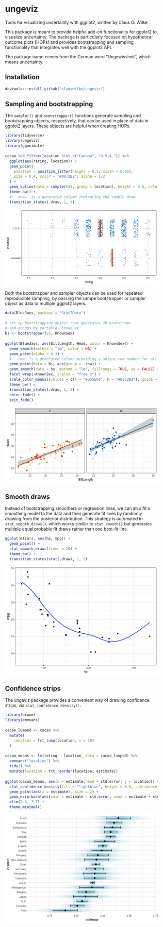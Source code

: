 
<!-- README.md is generated from README.Rmd. Please edit that file -->

# ungeviz

Tools for visualizing uncertainty with ggplot2, written by Claus O.
Wilke

This package is meant to provide helpful add-on functionality for
ggplot2 to visualize uncertainty. The package is particularly focused on
hypothetical outcome plots (HOPs) and provides bootstrapping and
sampling functionality that integrates well with the ggplot2 API.

The package name comes from the German word “Ungewissheit”, which means
uncertainty.

## Installation

``` r
devtools::install_github("clauswilke/ungeviz")
```

## Sampling and bootstrapping

The `sampler()` and `bootstrapper()` functions generate sampling and
bootstrapping objects, respectively, that can be used in place of data
in ggplot2 layers. These objects are helpful when creating HOPs.

``` r
library(tidyverse)
library(ungeviz)
library(gganimate)

cacao %>% filter(location %in% c("Canada", "U.S.A.")) %>%
  ggplot(aes(rating, location)) +
  geom_point(
    position = position_jitter(height = 0.3, width = 0.05), 
    size = 0.4, color = "#0072B2", alpha = 1/2
  ) +
  geom_vpline(data = sampler(25, group = location), height = 0.6, color = "#D55E00") +
  theme_bw() + 
  # `.draw` is a generated column indicating the sample draw
  transition_states(.draw, 1, 3)
```

![](man/figures/README-cacao-samples-anim-1.gif)<!-- -->

Both the bootstrapper and sampler objects can be used for repeated
reproducible sampling, by passing the sampe bootstrapper or sampler
object as data to multiple ggplot2 layers.

``` r
data(BlueJays, package = "Stat2Data")

# set up bootstrapping object that generates 20 bootstraps
# and groups by variable `KnownSex`
bs <- bootstrapper(20, KnownSex)

ggplot(BlueJays, aes(BillLength, Head, color = KnownSex)) +
  geom_smooth(method = "lm", color = NA) +
  geom_point(alpha = 0.3) +
  # `.row` is a generated column providing a unique row number for all rows
  geom_point(data = bs, aes(group = .row)) +
  geom_smooth(data = bs, method = "lm", fullrange = TRUE, se = FALSE) +
  facet_wrap(~KnownSex, scales = "free_x") +
  scale_color_manual(values = c(F = "#D55E00", M = "#0072B2"), guide = "none") +
  theme_bw() +
  transition_states(.draw, 1, 1) + 
  enter_fade() + 
  exit_fade()
```

![](man/figures/README-bluejays-lm-anim-1.gif)<!-- -->

## Smooth draws

Instead of bootstrapping smoothers or regression lines, we can also fit
a smoothing model to the data and then generate fit lines by randomly
drawing from the posterior distribution. This strategy is automated in
`stat_smooth_draws()`, which works similar to `stat_smooth()` but
generates multiple equal probable fit draws rather than one best-fit
line.

``` r
ggplot(mtcars, aes(hp, mpg)) + 
  geom_point() +
  stat_smooth_draws(times = 20) + 
  theme_bw() +
  transition_states(stat(.draw), 1, 2)
```

![](man/figures/README-mtcars-smooth-anim-1.gif)<!-- -->

## Confidence strips

The ungeviz package provides a convenient way of drawing confidence
strips, via `stat_confidence_density()`.

``` r
library(broom)
library(emmeans)

cacao_lumped <- cacao %>%
  mutate(
    location = fct_lump(location, n = 20)
  )
  
cacao_means <- lm(rating ~ location, data = cacao_lumped) %>%
  emmeans("location") %>%
  tidy() %>%
  mutate(location = fct_reorder(location, estimate))

ggplot(cacao_means, aes(x = estimate, moe = std.error, y = location)) +
  stat_confidence_density(fill = "lightblue", height = 0.8, confidence = 0.68) +
  geom_point(aes(x = estimate), size = 2) +
  geom_errorbarh(aes(xmin = estimate - std.error, xmax = estimate + std.error), height = 0.5) +
  xlim(2.6, 3.7) +
  theme_minimal()
```

![](man/figures/README-cacao-means-1.png)<!-- -->
